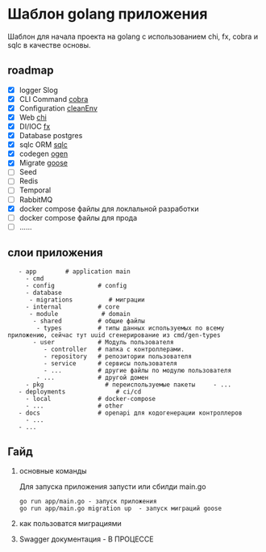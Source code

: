 # Шаблон golang приложения

Шаблон для начала проекта на golang с использованием chi, fx, cobra и sqlc в качестве основы.

## roadmap

- [X] logger Slog
- [X] CLI Command [cobra](https://github.com/spf13/cobra)
- [X] Configuration [cleanEnv](https://github.com/ilyakaznacheev/cleanenv)
- [X] Web [chi](https://github.com/go-chi/chi/)
- [X] DI/IOC [fx](https://github.com/uber-go/fx)
- [X] Database postgres
- [X] sqlc ORM [sqlc](https://docs.sqlc.dev/en/latest/)
- [x] codegen [ogen](https://github.com/ogen-go/ogen)
- [X] Migrate [goose](https://github.com/pressly/goose)
- [ ] Seed  
- [ ] Redis
- [ ] Temporal
- [ ] RabbitMQ
- [x] docker compose файлы для локлальной разработки
- [ ] docker compose файлы для прода
- [ ] ......

## слои приложения

```shell
   - app        # application main
     - cmd
     - config            # config
     - database
      - migrations          # миграции
     - internal          # core 
      - module            # domain 
       - shared          # общие файлы
        - types          # типы данных используемых по всему приложению, сейчас тут uuid сгенерирование из cmd/gen-types
       - user            # Модуль пользователя 
          - controller   # папка с контроллерами. 
          - repository   # репозитории пользователя 
          - service      # сервисы пользователя 
          - ...          # другие файлы по модулю пользователя 
        - ...            # другой домен
     - pkg                 # переиспользуемые пакеты     - ... 
   - deployments              # ci/cd
     - local             # docker-compose
     - ...               # other     
   - docs                # openapi для кодогенерации контроллеров
     - ... 
   - ...
```

## Гайд

1. основные команды

   Для запуска приложения запусти или сбилди main.go
   ```
   go run app/main.go - запуск приложения
   go run app/main.go migration up  - запуск миграций goose
    ```
      

2. как пользоватся миграциями

 

3. Swagger документация - В ПРОЦЕССЕ
   
